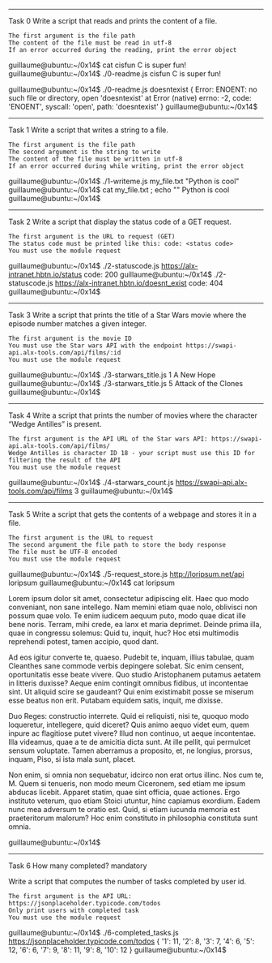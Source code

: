 *******************************************
Task 0
Write a script that reads and prints the content of a file.

    The first argument is the file path
    The content of the file must be read in utf-8
    If an error occurred during the reading, print the error object

guillaume@ubuntu:~/0x14$ cat cisfun
C is super fun!
guillaume@ubuntu:~/0x14$ ./0-readme.js cisfun
C is super fun!

guillaume@ubuntu:~/0x14$ ./0-readme.js doesntexist
{ Error: ENOENT: no such file or directory, open 'doesntexist'
    at Error (native)
  errno: -2,
  code: 'ENOENT',
  syscall: 'open',
  path: 'doesntexist' }
guillaume@ubuntu:~/0x14$

*********************************************
Task 1
Write a script that writes a string to a file.

    The first argument is the file path
    The second argument is the string to write
    The content of the file must be written in utf-8
    If an error occurred during while writing, print the error object

guillaume@ubuntu:~/0x14$ ./1-writeme.js my_file.txt "Python is cool"
guillaume@ubuntu:~/0x14$ cat my_file.txt ; echo ""
Python is cool
guillaume@ubuntu:~/0x14$

**********************************************
Task 2
Write a script that display the status code of a GET request.

    The first argument is the URL to request (GET)
    The status code must be printed like this: code: <status code>
    You must use the module request

guillaume@ubuntu:~/0x14$ ./2-statuscode.js https://alx-intranet.hbtn.io/status
code: 200
guillaume@ubuntu:~/0x14$ ./2-statuscode.js https://alx-intranet.hbtn.io/doesnt_exist
code: 404
guillaume@ubuntu:~/0x14$

**************************************************
Task 3
Write a script that prints the title of a Star Wars movie where the episode number matches a given integer.

    The first argument is the movie ID
    You must use the Star wars API with the endpoint https://swapi-api.alx-tools.com/api/films/:id
    You must use the module request

guillaume@ubuntu:~/0x14$ ./3-starwars_title.js 1
A New Hope
guillaume@ubuntu:~/0x14$ ./3-starwars_title.js 5
Attack of the Clones
guillaume@ubuntu:~/0x14$

**************************************************
Task 4
Write a script that prints the number of movies where the character “Wedge Antilles” is present.

    The first argument is the API URL of the Star wars API: https://swapi-api.alx-tools.com/api/films/
    Wedge Antilles is character ID 18 - your script must use this ID for filtering the result of the API
    You must use the module request

guillaume@ubuntu:~/0x14$ ./4-starwars_count.js https://swapi-api.alx-tools.com/api/films
3
guillaume@ubuntu:~/0x14$

********************************************************
Task 5
Write a script that gets the contents of a webpage and stores it in a file.

    The first argument is the URL to request
    The second argument the file path to store the body response
    The file must be UTF-8 encoded
    You must use the module request

guillaume@ubuntu:~/0x14$ ./5-request_store.js http://loripsum.net/api loripsum
guillaume@ubuntu:~/0x14$ cat loripsum
<p>Lorem ipsum dolor sit amet, consectetur adipiscing elit. Haec quo modo conveniant, non sane intellego. Nam memini etiam quae nolo, oblivisci non possum quae volo. Te enim iudicem aequum puto, modo quae dicat ille bene noris. Terram, mihi crede, ea lanx et maria deprimet. Deinde prima illa, quae in congressu solemus: Quid tu, inquit, huc? Hoc etsi multimodis reprehendi potest, tamen accipio, quod dant. </p>

<p>Ad eos igitur converte te, quaeso. Pudebit te, inquam, illius tabulae, quam Cleanthes sane commode verbis depingere solebat. Sic enim censent, oportunitatis esse beate vivere. Quo studio Aristophanem putamus aetatem in litteris duxisse? Aeque enim contingit omnibus fidibus, ut incontentae sint. Ut aliquid scire se gaudeant? Qui enim existimabit posse se miserum esse beatus non erit. Putabam equidem satis, inquit, me dixisse. </p>

<p>Duo Reges: constructio interrete. Quid ei reliquisti, nisi te, quoquo modo loqueretur, intellegere, quid diceret? Quis animo aequo videt eum, quem inpure ac flagitiose putet vivere? Illud non continuo, ut aeque incontentae. Illa videamus, quae a te de amicitia dicta sunt. At ille pellit, qui permulcet sensum voluptate. Tamen aberramus a proposito, et, ne longius, prorsus, inquam, Piso, si ista mala sunt, placet. </p>

<p>Non enim, si omnia non sequebatur, idcirco non erat ortus illinc. Nos cum te, M. Quem si tenueris, non modo meum Ciceronem, sed etiam me ipsum abducas licebit. Apparet statim, quae sint officia, quae actiones. Ergo instituto veterum, quo etiam Stoici utuntur, hinc capiamus exordium. Eadem nunc mea adversum te oratio est. Quid, si etiam iucunda memoria est praeteritorum malorum? Hoc enim constituto in philosophia constituta sunt omnia. </p>

guillaume@ubuntu:~/0x14$

********************************************************
Task 6
How many completed?
mandatory

Write a script that computes the number of tasks completed by user id.

    The first argument is the API URL: https://jsonplaceholder.typicode.com/todos
    Only print users with completed task
    You must use the module request

guillaume@ubuntu:~/0x14$ ./6-completed_tasks.js https://jsonplaceholder.typicode.com/todos
{ '1': 11,
  '2': 8,
  '3': 7,
  '4': 6,
  '5': 12,
  '6': 6,
  '7': 9,
  '8': 11,
  '9': 8,
  '10': 12 }
guillaume@ubuntu:~/0x14$
